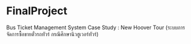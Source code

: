 # FinalProject
Bus Ticket Management System Case Study : New Hoover Tour (ระบบการจัดการซื้อขายตั๋วรถทัวร์ กรณีศึกษานิวฮูเวอร์ทัวร์)
